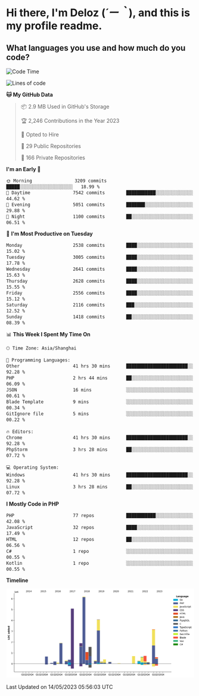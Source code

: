 # **Hi there, I'm Deloz (*´ー｀*), and this is my profile readme.**

## **What languages you use and how much do you code?**

<!--START_SECTION:waka-->
![Code Time](http://img.shields.io/badge/Code%20Time-1%2C442%20hrs%204%20mins-blue)

![Lines of code](https://img.shields.io/badge/From%20Hello%20World%20I%27ve%20Written-30.7%20million%20lines%20of%20code-blue)

**🐱 My GitHub Data** 

> 📦 2.9 MB Used in GitHub's Storage 
 > 
> 🏆 2,246 Contributions in the Year 2023
 > 
> 💼 Opted to Hire
 > 
> 📜 29 Public Repositories 
 > 
> 🔑 166 Private Repositories 
 > 
**I'm an Early 🐤** 

```text
🌞 Morning                3209 commits        █████░░░░░░░░░░░░░░░░░░░░   18.99 % 
🌆 Daytime                7542 commits        ███████████░░░░░░░░░░░░░░   44.62 % 
🌃 Evening                5051 commits        ███████░░░░░░░░░░░░░░░░░░   29.88 % 
🌙 Night                  1100 commits        ██░░░░░░░░░░░░░░░░░░░░░░░   06.51 % 
```
📅 **I'm Most Productive on Tuesday** 

```text
Monday                   2538 commits        ████░░░░░░░░░░░░░░░░░░░░░   15.02 % 
Tuesday                  3005 commits        ████░░░░░░░░░░░░░░░░░░░░░   17.78 % 
Wednesday                2641 commits        ████░░░░░░░░░░░░░░░░░░░░░   15.63 % 
Thursday                 2628 commits        ████░░░░░░░░░░░░░░░░░░░░░   15.55 % 
Friday                   2556 commits        ████░░░░░░░░░░░░░░░░░░░░░   15.12 % 
Saturday                 2116 commits        ███░░░░░░░░░░░░░░░░░░░░░░   12.52 % 
Sunday                   1418 commits        ██░░░░░░░░░░░░░░░░░░░░░░░   08.39 % 
```


📊 **This Week I Spent My Time On** 

```text
🕑︎ Time Zone: Asia/Shanghai

💬 Programming Languages: 
Other                    41 hrs 30 mins      ███████████████████████░░   92.28 % 
PHP                      2 hrs 44 mins       ██░░░░░░░░░░░░░░░░░░░░░░░   06.09 % 
JSON                     16 mins             ░░░░░░░░░░░░░░░░░░░░░░░░░   00.61 % 
Blade Template           9 mins              ░░░░░░░░░░░░░░░░░░░░░░░░░   00.34 % 
GitIgnore file           5 mins              ░░░░░░░░░░░░░░░░░░░░░░░░░   00.22 % 

🔥 Editors: 
Chrome                   41 hrs 30 mins      ███████████████████████░░   92.28 % 
PhpStorm                 3 hrs 28 mins       ██░░░░░░░░░░░░░░░░░░░░░░░   07.72 % 

💻 Operating System: 
Windows                  41 hrs 30 mins      ███████████████████████░░   92.28 % 
Linux                    3 hrs 28 mins       ██░░░░░░░░░░░░░░░░░░░░░░░   07.72 % 
```

**I Mostly Code in PHP** 

```text
PHP                      77 repos            ███████████░░░░░░░░░░░░░░   42.08 % 
JavaScript               32 repos            ████░░░░░░░░░░░░░░░░░░░░░   17.49 % 
HTML                     12 repos            ██░░░░░░░░░░░░░░░░░░░░░░░   06.56 % 
C#                       1 repo              ░░░░░░░░░░░░░░░░░░░░░░░░░   00.55 % 
Kotlin                   1 repo              ░░░░░░░░░░░░░░░░░░░░░░░░░   00.55 % 
```



**Timeline**

![Lines of Code chart](https://raw.githubusercontent.com/deloz/deloz/main/assets/bar_graph.png)


 Last Updated on 14/05/2023 05:56:03 UTC
<!--END_SECTION:waka-->
